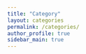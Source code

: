 ```yaml
---
title: "Category"
layout: categories
permalink: /categories/
author_profile: true
sidebar_main: true 
---
```

